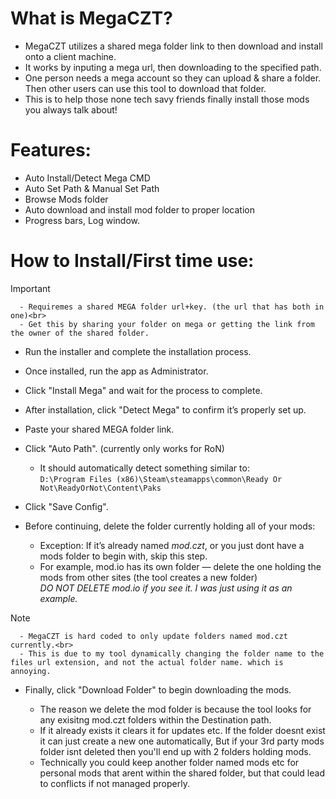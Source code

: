 # What is MegaCZT?
- MegaCZT utilizes a shared mega folder link to then download and install onto a client machine.
- It works by inputing a mega url, then downloading to the specified path.
- One person needs a mega account so they can upload & share a folder. Then other users can use this tool to download that folder.
- This is to help those none tech savy friends finally install those mods you always talk about!
# Features:
- Auto Install/Detect Mega CMD
- Auto Set Path & Manual Set Path
- Browse Mods folder
- Auto download and install mod folder to proper location
- Progress bars, Log window.
# How to Install/First time use:
> [!IMPORTANT]
      - Requiremes a shared MEGA folder url+key. (the url that has both in one)<br>
      - Get this by sharing your folder on mega or getting the link from the owner of the shared folder.
- Run the installer and complete the installation process.
- Once installed, run the app as Administrator.
- Click "Install Mega" and wait for the process to complete.
- After installation, click "Detect Mega" to confirm it’s properly set up.
- Paste your shared MEGA folder link.
- Click "Auto Path". (currently only works for RoN)
  - It should automatically detect something similar to:<br>
    `D:\Program Files (x86)\Steam\steamapps\common\Ready Or Not\ReadyOrNot\Content\Paks`

- Click "Save Config".
- Before continuing, delete the folder currently holding all of your mods:
  - Exception: If it’s already named *mod.czt*, or you just dont have a mods folder to begin with, skip this step.
  - For example, mod.io has its own folder — delete the one holding the mods from other sites (the tool creates a new folder)<br>
     *DO NOT DELETE mod.io if you see it. I was just using it as an example.* 
>[!NOTE]
      - MegaCZT is hard coded to only update folders named mod.czt currently.<br>
      - This is due to my tool dynamically changing the folder name to the files url extension, and not the actual folder name. which is annoying.
- Finally, click "Download Folder" to begin downloading the mods.

  - The reason we delete the mod folder is because the tool looks for any exisitng mod.czt folders within the Destination path.<br>
  - If it already exists it clears it for updates etc. If the folder doesnt exist it can just create a new one automatically, But if your 3rd party mods folder isnt deleted then you'll end up with 2 folders holding mods.<br>
  - Technically you could keep another folder named mods etc for personal mods that arent within the shared folder, but that could lead to conflicts if not managed properly.

































